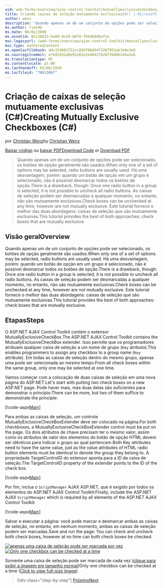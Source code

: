 ```yaml
---
uid: web-forms/overview/ajax-control-toolkit/mutuallyexclusivecheckbox/creating-mutually-exclusive-checkboxes-cs
title: Criando caixas de seleção mutuamente exclusivasC#() | Microsoft Docs
author: wenz
description: 'Quando apenas um de um conjunto de opções pode ser selecionado, os botões de opção geralmente são usados. Há uma desvantagem, porém: quando um botão de opção em um grupo é selecionado,...'
ms.author: riande
ms.date: 06/02/2008
ms.assetid: 8e11b813-ba0d-4c29-b0f8-f65db6dbef1e
msc.legacyurl: /web-forms/overview/ajax-control-toolkit/mutuallyexclusivecheckbox/creating-mutually-exclusive-checkboxes-cs
msc.type: authoredcontent
ms.openlocfilehash: ddc154601752cc856f00dd4f3207952ab7e0e3e0
ms.sourcegitcommit: e7e91932a6e91a63e2e46417626f39d6b244a3ab
ms.translationtype: MT
ms.contentlocale: pt-BR
ms.lasthandoff: 03/06/2020
ms.locfileid: "78613067"
---
```

# <a name="creating-mutually-exclusive-checkboxes-c"></a><span data-ttu-id="b5576-104">Criação de caixas de seleção mutuamente exclusivas (C#)</span><span class="sxs-lookup"><span data-stu-id="b5576-104">Creating Mutually Exclusive Checkboxes (C#)</span></span>

<span data-ttu-id="b5576-105">por [Christian Wenz](https://github.com/wenz)</span><span class="sxs-lookup"><span data-stu-id="b5576-105">by [Christian Wenz](https://github.com/wenz)</span></span>

<span data-ttu-id="b5576-106">[Baixar código](https://download.microsoft.com/download/9/3/f/93f8daea-bebd-4821-833b-95205389c7d0/MutuallyExclusiveCheckBox0.cs.zip) ou [baixar PDF](https://download.microsoft.com/download/b/6/a/b6ae89ee-df69-4c87-9bfb-ad1eb2b23373/mutuallyexclusivecheckbox0CS.pdf)</span><span class="sxs-lookup"><span data-stu-id="b5576-106">[Download Code](https://download.microsoft.com/download/9/3/f/93f8daea-bebd-4821-833b-95205389c7d0/MutuallyExclusiveCheckBox0.cs.zip) or [Download PDF](https://download.microsoft.com/download/b/6/a/b6ae89ee-df69-4c87-9bfb-ad1eb2b23373/mutuallyexclusivecheckbox0CS.pdf)</span></span>

> <span data-ttu-id="b5576-107">Quando apenas um de um conjunto de opções pode ser selecionado, os botões de opção geralmente são usados.</span><span class="sxs-lookup"><span data-stu-id="b5576-107">When only one of a set of options may be selected, radio buttons are usually used.</span></span> <span data-ttu-id="b5576-108">Há uma desvantagem, porém: quando um botão de opção em um grupo é selecionado, não é possível desmarcar todos os botões de opção.</span><span class="sxs-lookup"><span data-stu-id="b5576-108">There is a drawback, though: Once one radio button in a group is selected, it is not possible to uncheck all radio buttons.</span></span> <span data-ttu-id="b5576-109">As caixas de seleção podem ser desmarcadas a qualquer momento, no entanto, não são mutuamente exclusivas.</span><span class="sxs-lookup"><span data-stu-id="b5576-109">Check boxes can be unchecked at any time, however are not mutually exclusive.</span></span> <span data-ttu-id="b5576-110">Este tutorial fornece o melhor das duas abordagens: caixas de seleção que são mutuamente exclusivas.</span><span class="sxs-lookup"><span data-stu-id="b5576-110">This tutorial provides the best of both approaches: check boxes that are mutually exclusive.</span></span>

## <a name="overview"></a><span data-ttu-id="b5576-111">Visão geral</span><span class="sxs-lookup"><span data-stu-id="b5576-111">Overview</span></span>

<span data-ttu-id="b5576-112">Quando apenas um de um conjunto de opções pode ser selecionado, os botões de opção geralmente são usados.</span><span class="sxs-lookup"><span data-stu-id="b5576-112">When only one of a set of options may be selected, radio buttons are usually used.</span></span> <span data-ttu-id="b5576-113">Há uma desvantagem, porém: quando um botão de opção em um grupo é selecionado, não é possível desmarcar todos os botões de opção.</span><span class="sxs-lookup"><span data-stu-id="b5576-113">There is a drawback, though: Once one radio button in a group is selected, it is not possible to uncheck all radio buttons.</span></span> <span data-ttu-id="b5576-114">As caixas de seleção podem ser desmarcadas a qualquer momento, no entanto, não são mutuamente exclusivas.</span><span class="sxs-lookup"><span data-stu-id="b5576-114">Check boxes can be unchecked at any time, however are not mutually exclusive.</span></span> <span data-ttu-id="b5576-115">Este tutorial fornece o melhor das duas abordagens: caixas de seleção que são mutuamente exclusivas.</span><span class="sxs-lookup"><span data-stu-id="b5576-115">This tutorial provides the best of both approaches: check boxes that are mutually exclusive.</span></span>

## <a name="steps"></a><span data-ttu-id="b5576-116">Etapas</span><span class="sxs-lookup"><span data-stu-id="b5576-116">Steps</span></span>

<span data-ttu-id="b5576-117">O ASP.NET AJAX Control Toolkit contém o extensor MutuallyExclusiveCheckBox.</span><span class="sxs-lookup"><span data-stu-id="b5576-117">The ASP.NET AJAX Control Toolkit contains the MutuallyExclusiveCheckBox extender.</span></span> <span data-ttu-id="b5576-118">Isso permite que os programadores atribuam qualquer caixa de seleção a um nome de grupo (`Key` atributo).</span><span class="sxs-lookup"><span data-stu-id="b5576-118">This enables programmers to assign any checkbox to a group name (`Key` attribute).</span></span> <span data-ttu-id="b5576-119">Em todas as caixas de seleção dentro do mesmo grupo, apenas uma pode ser selecionada ao mesmo tempo.</span><span class="sxs-lookup"><span data-stu-id="b5576-119">From all check boxes within the same group, only one may be selected at one time.</span></span>

<span data-ttu-id="b5576-120">Vamos começar com a colocação de duas caixas de seleção em uma nova página do ASP.NET.</span><span class="sxs-lookup"><span data-stu-id="b5576-120">Let's start with putting two check boxes on a new ASP.NET page.</span></span> <span data-ttu-id="b5576-121">Pode haver mais, mas duas delas são suficientes para demonstrar o princípio:</span><span class="sxs-lookup"><span data-stu-id="b5576-121">There can be more, but two of them suffice to demonstrate the principle:</span></span>

[!code-aspx[Main](creating-mutually-exclusive-checkboxes-cs/samples/sample1.aspx)]

<span data-ttu-id="b5576-122">Para ambas as caixas de seleção, um controle MutuallyExclusiveCheckBoxExtender deve ser colocado na página.</span><span class="sxs-lookup"><span data-stu-id="b5576-122">For both checkboxes, a MutuallyExclusiveCheckBoxExtender control must be put on the page.</span></span> <span data-ttu-id="b5576-123">Os dois atributos de chave precisam ter o mesmo valor, assim como os atributos de valor dos elementos do botão de opção HTML devem ser idênticos para indicar o grupo ao qual pertencem.</span><span class="sxs-lookup"><span data-stu-id="b5576-123">Both Key attributes need to have the same value, just as the value attributes of HTML radio button elements must be identical to denote the group they belong to.</span></span> <span data-ttu-id="b5576-124">A propriedade TargetControlID do extensor aponta para a ID da caixa de seleção.</span><span class="sxs-lookup"><span data-stu-id="b5576-124">The TargetControlID property of the extender points to the ID of the check box.</span></span>

[!code-aspx[Main](creating-mutually-exclusive-checkboxes-cs/samples/sample2.aspx)]

<span data-ttu-id="b5576-125">Por fim, inclua o `ScriptManager` AJAX ASP.NET, que é exigido por todos os elementos do ASP.NET AJAX Control Toolkit:</span><span class="sxs-lookup"><span data-stu-id="b5576-125">Finally, include the ASP.NET AJAX `ScriptManager` which is required by all elements of the ASP.NET AJAX Control Toolkit:</span></span>

[!code-aspx[Main](creating-mutually-exclusive-checkboxes-cs/samples/sample3.aspx)]

<span data-ttu-id="b5576-126">Salvar e executar a página: você pode marcar e desmarcar ambas as caixas de seleção, no entanto, em nenhum momento, ambas as caixas de seleção podem ser marcadas.</span><span class="sxs-lookup"><span data-stu-id="b5576-126">Save and run the page: You can check and uncheck both check boxes, however at no time can both check boxes be checked.</span></span>

<span data-ttu-id="b5576-127">[![apenas uma caixa de seleção pode ser marcada por vez](creating-mutually-exclusive-checkboxes-cs/_static/image2.png)](creating-mutually-exclusive-checkboxes-cs/_static/image1.png)</span><span class="sxs-lookup"><span data-stu-id="b5576-127">[![Only one checkbox can be checked at a time](creating-mutually-exclusive-checkboxes-cs/_static/image2.png)](creating-mutually-exclusive-checkboxes-cs/_static/image1.png)</span></span>

<span data-ttu-id="b5576-128">Somente uma caixa de seleção pode ser marcada de cada vez ([clique para exibir a imagem em tamanho normal](creating-mutually-exclusive-checkboxes-cs/_static/image3.png))</span><span class="sxs-lookup"><span data-stu-id="b5576-128">Only one checkbox can be checked at a time ([Click to view full-size image](creating-mutually-exclusive-checkboxes-cs/_static/image3.png))</span></span>

> [!div class="step-by-step"]
> [<span data-ttu-id="b5576-129">Próximo</span><span class="sxs-lookup"><span data-stu-id="b5576-129">Next</span></span>](creating-mutually-exclusive-checkboxes-vb.md)
